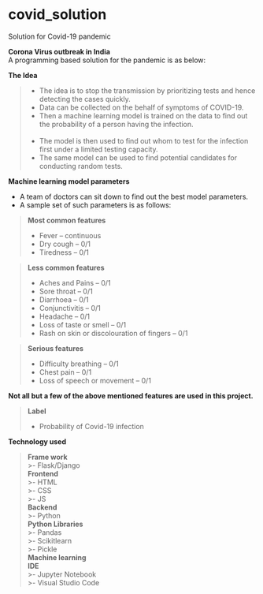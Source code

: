 # covid_solution
Solution for Covid-19 pandemic <br>

__Corona Virus outbreak in India__ <br>
A programming based solution for the pandemic is as below:<br>

__The Idea__<br>
>- The idea is to stop the transmission by prioritizing tests and hence detecting the cases quickly.<br>
>- Data can be collected on the behalf of symptoms of COVID-19.<br>
>- Then a machine learning model is trained on the data to find out the probability of a person having the infection.<br> <br>
>- The model is then used to find out whom to test for the infection first under a limited testing capacity. <br>
>- The same model can be used to find potential candidates for conducting random tests. <br>

__Machine learning model parameters__  <br>
- A team of doctors can sit down to find out the best model parameters. <br>
- A sample set of such parameters is as follows: <br>

 >__Most common features__  <br>
  >- Fever – continuous <br>
  >- Dry cough – 0/1 <br>
  >- Tiredness – 0/1 <br>

 >__Less common features__  <br>
  >- Aches and Pains – 0/1 <br>
  >- Sore throat – 0/1 <br>
  >- Diarrhoea – 0/1 <br>
  >- Conjunctivitis – 0/1 <br>
  >- Headache – 0/1 <br>
  >- Loss of taste or smell – 0/1 <br>
  >- Rash on skin or discolouration of fingers – 0/1 <br>

 >__Serious features__ 
  >- Difficulty breathing – 0/1 <br>
  >- Chest pain – 0/1 <br>
  >- Loss of speech or movement – 0/1 <br>
 
 __Not all but a few of the above mentioned features are used in this project.__ <br>

>__Label__ <br>
>- Probability of Covid-19 infection <br>

__Technology used__ <br>
 >__Frame work__ <br>
    >- Flask/Django <br>
 >__Frontend__ <br>
     >- HTML <br>
     >- CSS <br>
     >- JS <br>
 >__Backend__ <br>
     >- Python <br>
 >__Python Libraries__ <br>
     >- Pandas <br>
     >- Scikitlearn <br>
     >- Pickle <br>
 >__Machine learning__ <br>
 >__IDE__ <br>
     >- Jupyter Notebook <br>
     >- Visual Studio Code <br>
